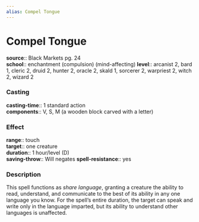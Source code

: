 ```yaml
---
alias: Compel Tongue
---
```


# Compel Tongue 

**source**:: Black Markets pg. 24  
**school**:: enchantment (compulsion) (mind-affecting)
**level**:: arcanist 2, bard 1, cleric 2, druid 2, hunter 2, oracle 2, skald 1, sorcerer 2, warpriest 2, witch 2, wizard 2

### Casting 

**casting-time**:: 1 standard action  
**components**:: V, S, M (a wooden block carved with a letter)

### Effect 

**range**:: touch  
**target**:: one creature  
**duration**:: 1 hour/level (D)  
**saving-throw**:: Will negates
**spell-resistance**:: yes

### Description 

This spell functions as *share language*, granting a creature the ability to read, understand, and communicate to the best of its ability in any one language you know. For the spell’s entire duration, the target can speak and write only in the language imparted, but its ability to understand other languages is unaffected.

